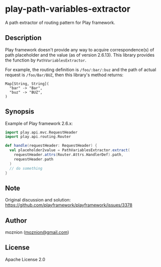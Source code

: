 # play-path-variables-extractor

A path extractor of routing pattern for Play framework.

## Description

Play framework doesn't provide any way to acquire correspondence(s) of path placeholder and the value (as of version 2.6.13).
This library provides the function by `PathVariablesExtractor`.

For example, the routing definition is `/foo/:bar/:buz` and the path of actual request is `/foo/Bar/BUZ`, then this library's method returns:

```
Map[String, String](
  "bar" -> "Bar",
  "buz" -> "BUZ",
)
```

## Synopsis

Example of Play framework 2.6.x:

```scala
import play.api.mvc.RequestHeader
import play.api.routing.Router

def handle(requestHeader: RequestHeader) {
  val placeholder2value = PathVariablesExtractor.extract(
    requestHeader.attrs(Router.Attrs.HandlerDef).path,
    requestHeader.path
  )
  // do something
}
```

## Note

Original discussion and solution: https://github.com/playframework/playframework/issues/3378

## Author

moznion (<moznion@gmail.com>)

## License

Apache License 2.0


